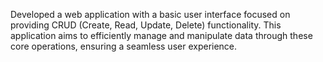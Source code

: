 Developed a web application with a basic user interface focused on providing CRUD (Create, Read, Update, Delete) functionality. This application aims to efficiently manage and manipulate data through these core operations, ensuring a seamless user experience.
